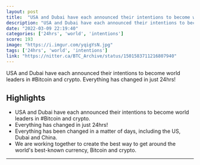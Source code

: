 ```yaml
---
layout: post
title:  "USA and Dubai have each announced their intentions to become world leaders in Bitcoin and Crypto. Everything has changed in just 24hrs"
description: "USA and Dubai have each announced their intentions to become world leaders in #Bitcoin and crypto. Everything has changed in just 24hrs!"
date: "2022-03-09 22:19:40"
categories: ['24hrs', 'world', 'intentions']
score: 193
image: "https://i.imgur.com/yqigYsN.jpg"
tags: ['24hrs', 'world', 'intentions']
link: "https://nitter.ca/BTC_Archive/status/1501583711216807940"
---
```


USA and Dubai have each announced their intentions to become world leaders in #Bitcoin and crypto. Everything has changed in just 24hrs!

## Highlights

- USA and Dubai have each announced their intentions to become world leaders in #Bitcoin and crypto.
- Everything has changed in just 24hrs!
- Everything has been changed in a matter of days, including the US, Dubai and China.
- We are working together to create the best way to get around the world's best-known currency, Bitcoin and crypto.

---
